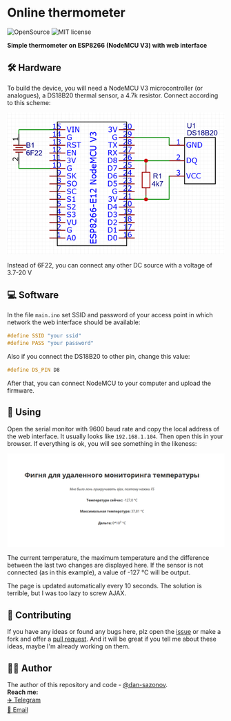 <h1>Online thermometer</h1>

![OpenSource](https://img.shields.io/badge/Open%20Source-%E2%99%A5-red)
![MIT license](https://img.shields.io/github/license/dan-sazonov/wifi-temp)

<p><b>Simple thermometer on ESP8266 (NodeMCU V3) with web interface</b></p>

<h2>🛠 Hardware</h2>
<p>To build the device, you will need a NodeMCU V3 microcontroller (or analogues), a DS18B20 thermal sensor, a 4.7k resistor. Connect according to this scheme:</p>
<p align="center"><img src="img/sсheme.png" alt="scheme"></p>
<p>Instead of 6F22, you can connect any other DC source with a voltage of 3.7-20 V</p>

## 💻 Software
In the file `main.ino` set SSID and password of your access point in which network the web interface should be available:
```c++
#define SSID "your ssid" 
#define PASS "your password"
```
Also if you connect the DS18B20 to other pin, change this value:
```c++
#define DS_PIN D8
```
After that, you can connect NodeMCU to your computer and upload the firmware.

## 🎯 Using
Open the serial monitor with 9600 baud rate and copy the local address of the web interface. It usually looks like `192.168.1.104`. Then open this in your browser. If everything is ok, you will see something in the likeness:

<p align="center"><img src="img/web.png" alt="web view"></p>

The current temperature, the maximum temperature and the difference between the last two changes are displayed here. If the sensor is not connected (as in this example), a value of -127 °C will be output.

The page is updated automatically every 10 seconds. The solution is terrible, but I was too lazy to screw AJAX.

## 🤝 Contributing
If you have any ideas or found any bugs here, plz open the [issue](https://github.com/dan-sazonov/wifi-temp/issues)
 or make a fork and offer a [pull request](https://github.com/dan-sazonov/wifi-temp/pulls). And it will be
 great if you tell me about these ideas, maybe I'm already working on them.
 
## 👨‍💻 Author
The author of this repository and code - [@dan-sazonov](https://github.com/dan-sazonov). <br>
**Reach me:**<br>
[✈️ Telegram](https://t.me/dan_sazonov) <br>
[📧 Email](mailto:p-294803@yandex.com) <br>
